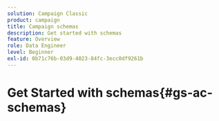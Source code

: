 ```yaml
---
solution: Campaign Classic
product: campaign
title: Campaign schemas
description: Get started with schemas
feature: Overview
role: Data Engineer
level: Beginner
exl-id: 0b71c76b-03d9-4023-84fc-3ecc0df9261b
---
```

# Get Started with schemas{#gs-ac-schemas}
